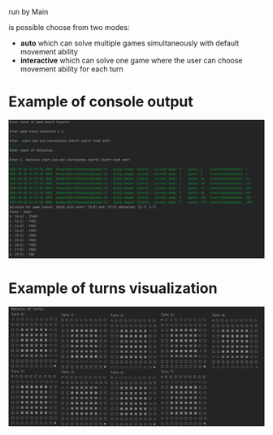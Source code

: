 run by Main 

is possible choose from two modes:
- **auto** which can solve multiple games simultaneously with default movement ability
- **interactive** which can solve one game where the user can choose movement ability for each turn

# Example of console output
![console](img/img_console.png)

# Example of turns visualization
![turn visualization](img/img_turn_visualization.png)
